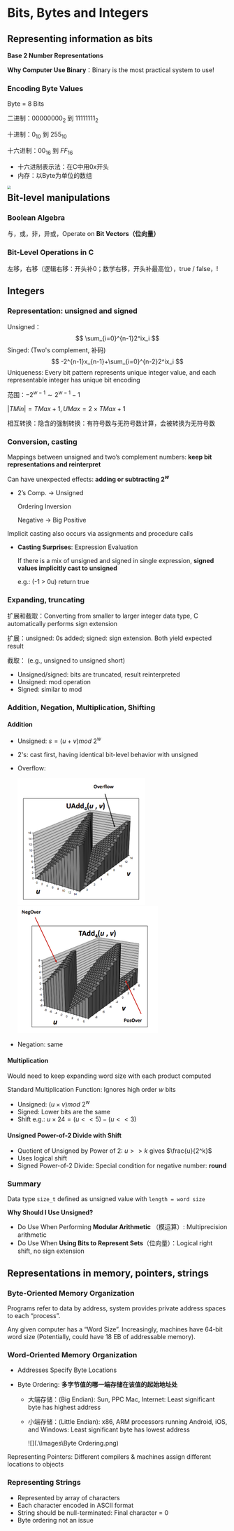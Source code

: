# Bits, Bytes and Integers

## Representing information as bits

**Base 2 Number Representations**

**Why Computer Use Binary**：Binary is the most practical system to use!

### Encoding Byte Values

Byte = 8 Bits

二进制：$00000000_2$ 到 $11111111_2$

十进制：$0_{10}$ 到 $255_{10}$

十六进制：$00_{16}$ 到 $FF_{16}$

* 十六进制表示法：在C中用0x开头
* 内存：以Byte为单位的数组

<img src="C:\Users\13927\Desktop\ICS\Images\Data Representations.png" style="zoom:50%;" align=left />



## Bit-level manipulations

### Boolean Algebra

与，或，非，异或，Operate on **Bit Vectors（位向量）**

### Bit-Level Operations in C

左移，右移（逻辑右移：开头补0；数学右移，开头补最高位），true / false，!



## Integers

### Representation: unsigned and signed

Unsigned：
$$
\sum_{i=0}^{n-1}2^ix_i
$$
Singed: (Two's complement, 补码)
$$
-2^{n-1}x_{n-1}+\sum_{i=0}^{n-2}2^ix_i
$$
Uniqueness: Every bit pattern represents  unique integer value, and each representable integer has  unique bit encoding

范围：$-2^{w-1} \sim 2^{w-1}-1$

$|TMin| = TMax + 1,UMax = 2 \times TMax + 1$

相互转换：隐含的强制转换：有符号数与无符号数计算，会被转换为无符号数

### Conversion, casting

Mappings between unsigned and two’s complement numbers: **keep bit representations and reinterpret**

Can have unexpected effects: **adding or subtracting $2 ^ w$**

* 2’s Comp. $\rightarrow$ Unsigned

  Ordering Inversion

  Negative $\rightarrow$ Big Positive

Implicit casting also occurs via assignments and procedure calls

* **Casting Surprises**: Expression Evaluation

  If there is a mix of unsigned and signed in single expression,  **signed values implicitly cast to unsigned**

  e.g.: (-1 > 0u) return true

### Expanding, truncating

扩展和截取：Converting from smaller to larger integer data type, C automatically performs sign extension

扩展：unsigned: 0s added; signed: sign extension. Both yield expected result

截取： (e.g., unsigned to unsigned short)

* Unsigned/signed: bits are truncated, result reinterpreted
* Unsigned: mod operation
* Signed: similar to mod

### Addition, Negation, Multiplication, Shifting

#### Addition

* Unsigned: $s=(u+v)mod\ 2^w$

* 2's: cast first, having identical bit-level behavior with unsigned

* Overflow: 

  <img src=".\Images\UAdd Overflow.png" style="zoom:50%;" /><img src=".\Images\TAdd Overflow.png" style="zoom:50%;" />

* Negation: same

#### Multiplication

Would need to keep expanding word size with each product computed

Standard Multiplication Function: Ignores high order $w$ bits

* Unsigned: $(u \times v)mod \ 2^w$
* Signed: Lower bits are the same
* Shift e.g.: $u \times 24 =(u << 5) - (u << 3)$

#### Unsigned Power-of-2 Divide with Shift

* Quotient of Unsigned by Power of 2: $u >> k$ gives $\frac{u}{2^k}$
* Uses logical shift
* Signed Power-of-2 Divide: Special condition for negative number: **round**



### Summary

Data type `size_t` defined as unsigned value with `length = word size`

**Why Should I Use Unsigned?**

* Do Use When Performing **Modular Arithmetic** （模运算）:  Multiprecision arithmetic
* Do Use When **Using Bits to Represent Sets**（位向量）：Logical right shift, no sign extension





## Representations in memory, pointers, strings

### Byte-Oriented Memory Organization

Programs refer to data by address, system provides private address spaces to each “process”.

Any given computer has a “Word Size”. Increasingly, machines have 64-bit word size (Potentially, could have 18 EB of addressable memory).

### Word-Oriented Memory Organization

* Addresses Specify Byte  Locations

* Byte Ordering: **多字节值的哪一端存储在该值的起始地址处**

  * 大端存储：(Big Endian): Sun, PPC Mac, Internet: Least significant byte has highest address

  * 小端存储：(Little Endian): x86, ARM processors running Android, iOS, and  Windows: Least significant byte has lowest address

    ![](.\Images\Byte Ordering.png)

Representing Pointers: Different compilers & machines assign different locations to objects

### Representing Strings

* Represented by array of characters
* Each character encoded in ASCII format
* String should be null-terminated: Final character = 0
* Byte ordering not an issue

